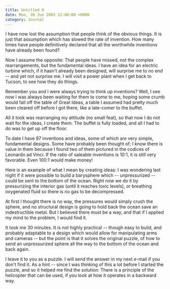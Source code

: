 ```yaml
---
title: Untitled 9
date: Mon, 30 Jun 2003 12:00:00 +0000
category: Journal
---
```


I have now lost the assumption that people think of the obvious things.
It is just that assumption which has slowed the rate of invention.  How
many times have people definitively declared that all the worthwhile
inventions have already been found?

Now I assume the opposite: That people have missed, not the complex
rearrangements, but the fundamental ideas.  I have an idea for an
electric turbine which, if it hasn't already been designed, will
surprise me to no end -- and yet not surprise me.  I will visit a power
plant when I get back to Tucson, to see how they do things.

Remember you and I were always trying to think up inventions?  Well, I
see now I was always been waiting for them to come to me, hoping some
crumb would fall off the table of Great Ideas, a table I assumed had
pretty much been cleared off before I got there, like a late-comer to
the buffet.

All it took was rearranging my attitude (no small feat), so that now I
do not wait for the ideas, I create them.  The buffet is fully loaded,
and all I had to do was to get up off the floor.

To date I have 97 inventions and ideas, some of which are very simple,
fundamental designs.  Some have probably been thought of; I know there
is value in them because I found two of them pictured in the codices of
Leonardo ad Vinci.  If the ratio of saleable inventions is 10:1, it is
still very favorable.  Even 100:1 would make money!

Here is an example of what I mean by creating ideas: I was wondering
last night if it were possible to build a barysphere which --
unpressurized -- could be sent to the bottom of the ocean.  Right now we
do it by pressurizing the interior gas (until it reaches toxic levels),
or breathing oxygenated fluid so there is no gas to be decompressed.

At first I thought there is no way, the pressures would simply crush the
sphere, and no structural design is going to hold back the ocean save an
indestructible metal.  But I believed there must be a way, and that if I
applied my mind to the problem, I would find it.

It took me 30 minutes.  It is not highly practical -- though easy to
build, and probably adaptable to a design which would allow for
manipulating arms and cameras -- but the point is that it solves the
original puzzle, of how to send an unpressurized sphere all the way to
the bottom of the ocean and back again.

I leave it to you as a puzzle.  I will send the answer in my next e-mail
if you don't find it.  As a hint -- since I was thinking of this a lot
before I started the puzzle, and so it helped me find the solution:
There is a principle of the helicopter that can be used, if you look at
how it operates in a backward way.


